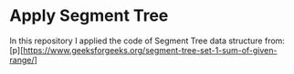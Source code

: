 # Apply Segment Tree

In this repository I applied the code of Segment Tree data structure from: [p][https://www.geeksforgeeks.org/segment-tree-set-1-sum-of-given-range/]
